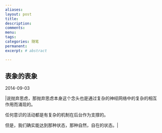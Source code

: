 ```yaml
---
aliases:
layout: post
title:
description:
comments:
menu:
tags: 
categories: 随笔
permanent: 
excerpt: # abstract

---
```

## 表象的表象

2014-09-03

|说抛弃思虑，那抛弃思虑本身这个念头也是通过复杂的神经网络中的复杂的相互作用而涌现的。

任何意识的活动都是有复杂的机制在后台作为支撑的。

但是，我们确实能达到那种状态，那种自然，自在的状态。|
